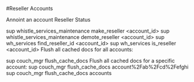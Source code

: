 #Reseller Accounts

Annoint an account Reseller Status

sup whistle_services_maintenance make_reseller <account_id>
sup whistle_services_maintenance demote_reseller <account_id>
sup wh_services find_reseller_id <account_id>
sup wh_services is_reseller <account_id>
Flush all cached docs for all accounts:

sup couch_mgr flush_cache_docs
Flush all cached docs for a specific account:
sup couch_mgr flush_cache_docs account%2Fab%2Fcd%2Fefghi
sup couch_mgr flush_cache_docs accounts

